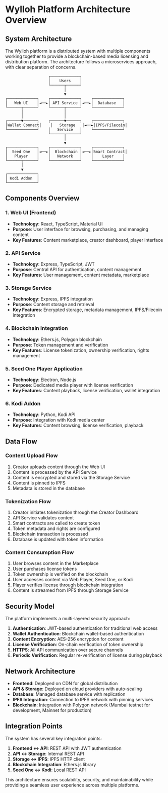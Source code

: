 # Wylloh Platform Architecture Overview

## System Architecture

The Wylloh platform is a distributed system with multiple components working together to provide a blockchain-based media licensing and distribution platform. The architecture follows a microservices approach, with clear separation of concerns.

```
                   ┌─────────────┐
                   │    Users    │
                   └──────┬──────┘
                          │
                          ▼
┌─────────────┐    ┌─────────────┐    ┌─────────────┐
│   Web UI    │◄──►│ API Service │◄──►│  Database   │
└──────┬──────┘    └──────┬──────┘    └─────────────┘
       │                  │
       │                  │
┌──────▼──────┐    ┌──────▼──────┐    ┌─────────────┐
│Wallet Connect│    │   Storage   │◄──►│IPFS/Filecoin│
└─────────────┘    │   Service   │    └─────────────┘
                   └──────┬──────┘
                          │
                          ▼
┌─────────────┐    ┌─────────────┐    ┌─────────────┐
│  Seed One   │◄──►│  Blockchain │◄──►│Smart Contract│
│   Player    │    │   Network   │    │    Layer    │
└──────┬──────┘    └─────────────┘    └─────────────┘
       │
       ▼
┌─────────────┐
│ Kodi Addon  │
└─────────────┘
```

## Components Overview

### 1. Web UI (Frontend)
- **Technology**: React, TypeScript, Material UI
- **Purpose**: User interface for browsing, purchasing, and managing content
- **Key Features**: Content marketplace, creator dashboard, player interface

### 2. API Service
- **Technology**: Express, TypeScript, JWT
- **Purpose**: Central API for authentication, content management
- **Key Features**: User management, content metadata, marketplace

### 3. Storage Service
- **Technology**: Express, IPFS integration
- **Purpose**: Content storage and retrieval
- **Key Features**: Encrypted storage, metadata management, IPFS/Filecoin integration

### 4. Blockchain Integration
- **Technology**: Ethers.js, Polygon blockchain
- **Purpose**: Token management and verification
- **Key Features**: License tokenization, ownership verification, rights management

### 5. Seed One Player Application
- **Technology**: Electron, Node.js
- **Purpose**: Dedicated media player with license verification
- **Key Features**: Content playback, license verification, wallet integration

### 6. Kodi Addon
- **Technology**: Python, Kodi API
- **Purpose**: Integration with Kodi media center
- **Key Features**: Content browsing, license verification, playback

## Data Flow

### Content Upload Flow
1. Creator uploads content through the Web UI
2. Content is processed by the API Service
3. Content is encrypted and stored via the Storage Service
4. Content is pinned to IPFS
5. Metadata is stored in the database

### Tokenization Flow
1. Creator initiates tokenization through the Creator Dashboard
2. API Service validates content
3. Smart contracts are called to create token
4. Token metadata and rights are configured
5. Blockchain transaction is processed
6. Database is updated with token information

### Content Consumption Flow
1. User browses content in the Marketplace
2. User purchases license tokens
3. Token ownership is verified on the blockchain
4. User accesses content via Web Player, Seed One, or Kodi
5. Player verifies license through blockchain integration
6. Content is streamed from IPFS through Storage Service

## Security Model

The platform implements a multi-layered security approach:

1. **Authentication**: JWT-based authentication for traditional web access
2. **Wallet Authentication**: Blockchain wallet-based authentication
3. **Content Encryption**: AES-256 encryption for content
4. **License Verification**: On-chain verification of token ownership
5. **HTTPS**: All API communication over secure channels
6. **Periodic Verification**: Regular re-verification of license during playback

## Network Architecture

- **Frontend**: Deployed on CDN for global distribution
- **API & Storage**: Deployed on cloud providers with auto-scaling
- **Database**: Managed database service with replication
- **IPFS Integration**: Connection to IPFS network with pinning services
- **Blockchain**: Integration with Polygon network (Mumbai testnet for development, Mainnet for production)

## Integration Points

The system has several key integration points:

1. **Frontend ↔ API**: REST API with JWT authentication
2. **API ↔ Storage**: Internal REST API
3. **Storage ↔ IPFS**: IPFS HTTP client
4. **Blockchain Integration**: Ethers.js library
5. **Seed One ↔ Kodi**: Local REST API

This architecture ensures scalability, security, and maintainability while providing a seamless user experience across multiple platforms.